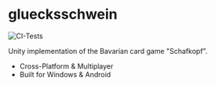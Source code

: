 # gluecksschwein

![CI-Tests](https://github.com/lb28/gluecksschwein/workflows/CI-Tests/badge.svg)

Unity implementation of the Bavarian card game "Schafkopf".

  * Cross-Platform & Multiplayer
  * Built for Windows & Android
